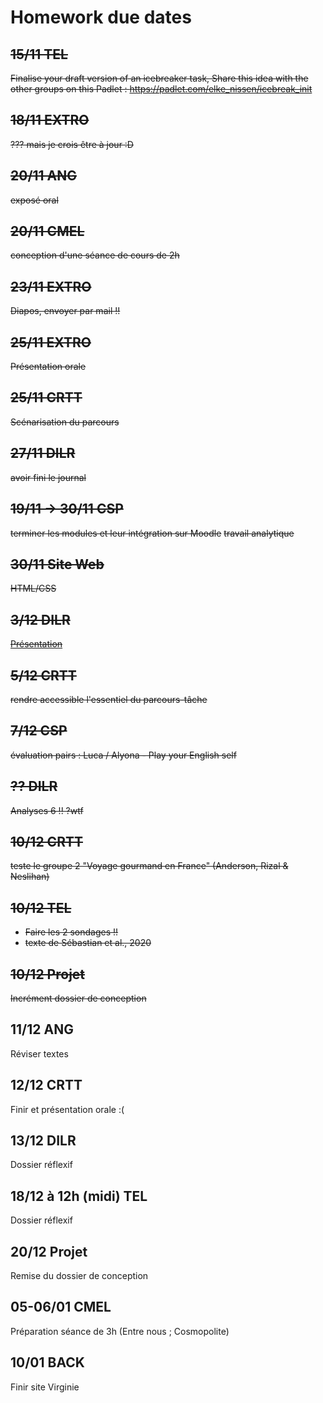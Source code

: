 # Homework due dates

## ~~15/11 TEL~~
~~Finalise your draft version of an icebreaker task, Share this idea with the other groups on this Padlet : https://padlet.com/elke_nissen/icebreak_init~~


## ~~18/11 EXTRO~~
~~??? mais je crois être à jour :D~~


## ~~20/11 ANG~~
~~exposé oral~~

## ~~20/11 CMEL~~
~~conception d'une séance de cours de 2h~~


## ~~23/11 EXTRO~~
~~Diapos, envoyer par mail !!~~



## ~~25/11 EXTRO~~
~~Présentation orale~~



## ~~25/11 CRTT~~
~~Scénarisation du parcours~~


## ~~27/11 DILR~~
~~avoir fini le journal~~



## ~~19/11 -> 30/11 CSP~~
~~terminer les modules et leur intégration sur Moodle~~
~~travail analytique~~

## ~~30/11 Site Web~~
~~HTML/CSS~~

## ~~3/12 DILR~~
[~~Présentation~~](https://www.canva.com/design/DAGXkos7FJ8/oESZbRezrq-qB4jAWlChbg/edit)


## ~~5/12 CRTT~~
~~rendre accessible l'essentiel du parcours-tâche~~


## ~~7/12	CSP~~
~~évaluation pairs : Luca / Alyona - Play your English self~~

## ~~?? DILR~~
~~Analyses 6 !! ?wtf~~

## ~~10/12 CRTT~~
~~teste le groupe 2 "Voyage gourmand en France" (Anderson, Rizal & Neslihan)~~

## ~~10/12 TEL~~
- ~~Faire les 2 sondages !!~~
- ~~texte de Sébastian et al., 2020~~

## ~~10/12 Projet~~
~~Incrément dossier de conception~~

## 11/12 ANG
Réviser textes

## 12/12 CRTT
Finir et présentation orale :(

## 13/12 DILR
Dossier réflexif

## 18/12 à 12h (midi) TEL
Dossier réflexif

## 20/12 Projet
Remise du dossier de conception

## 05-06/01 CMEL
Préparation séance de 3h (Entre nous ; Cosmopolite)

## 10/01 BACK
Finir site Virginie

